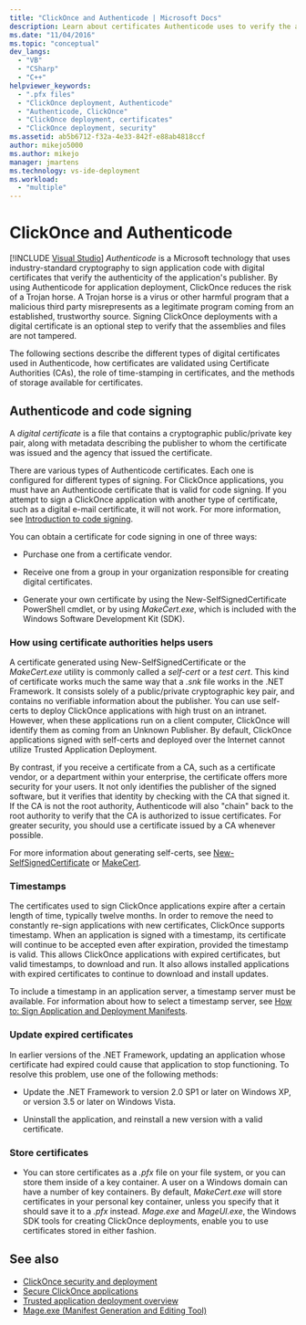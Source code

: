 ```yaml
---
title: "ClickOnce and Authenticode | Microsoft Docs"
description: Learn about certificates Authenticode uses to verify the authenticity of applications. Learn how certificates are validated and stored.
ms.date: "11/04/2016"
ms.topic: "conceptual"
dev_langs:
  - "VB"
  - "CSharp"
  - "C++"
helpviewer_keywords:
  - ".pfx files"
  - "ClickOnce deployment, Authenticode"
  - "Authenticode, ClickOnce"
  - "ClickOnce deployment, certificates"
  - "ClickOnce deployment, security"
ms.assetid: ab5b6712-f32a-4e33-842f-e88ab4818ccf
author: mikejo5000
ms.author: mikejo
manager: jmartens
ms.technology: vs-ide-deployment
ms.workload:
  - "multiple"
---
```

# ClickOnce and Authenticode

 [!INCLUDE [Visual Studio](~/includes/applies-to-version/vs-windows-only.md)]
*Authenticode* is a Microsoft technology that uses industry-standard cryptography to sign application code with digital certificates that verify the authenticity of the application's publisher. By using Authenticode for application deployment, ClickOnce reduces the risk of a Trojan horse. A Trojan horse is a virus or other harmful program that a malicious third party misrepresents as a legitimate program coming from an established, trustworthy source. Signing ClickOnce deployments with a digital certificate is an optional step to verify that the assemblies and files are not tampered.

 The following sections describe the different types of digital certificates used in Authenticode, how certificates are validated using Certificate Authorities (CAs), the role of time-stamping in certificates, and the methods of storage available for certificates.

## Authenticode and code signing
 A *digital certificate* is a file that contains a cryptographic public/private key pair, along with metadata describing the publisher to whom the certificate was issued and the agency that issued the certificate.

 There are various types of Authenticode certificates. Each one is configured for different types of signing. For ClickOnce applications, you must have an Authenticode certificate that is valid for code signing. If you attempt to sign a ClickOnce application with another type of certificate, such as a digital e-mail certificate, it will not work. For more information, see [Introduction to code signing](/windows/desktop/seccrypto/cryptography-tools).

 You can obtain a certificate for code signing in one of three ways:

- Purchase one from a certificate vendor.

- Receive one from a group in your organization responsible for creating digital certificates.

- Generate your own certificate by using the New-SelfSignedCertificate PowerShell cmdlet, or by using *MakeCert.exe*, which is included with the Windows Software Development Kit (SDK).

### How using certificate authorities helps users
 A certificate generated using New-SelfSignedCertificate or the *MakeCert.exe* utility is commonly called a *self-cert* or a *test cert*. This kind of certificate works much the same way that a *.snk* file works in the .NET Framework. It consists solely of a public/private cryptographic key pair, and contains no verifiable information about the publisher. You can use self-certs to deploy ClickOnce applications with high trust on an intranet. However, when these applications run on a client computer, ClickOnce will identify them as coming from an Unknown Publisher. By default, ClickOnce applications signed with self-certs and deployed over the Internet cannot utilize Trusted Application Deployment.

 By contrast, if you receive a certificate from a CA, such as a certificate vendor, or a department within your enterprise, the certificate offers more security for your users. It not only identifies the publisher of the signed software, but it verifies that identity by checking with the CA that signed it. If the CA is not the root authority, Authenticode will also "chain" back to the root authority to verify that the CA is authorized to issue certificates. For greater security, you should use a certificate issued by a CA whenever possible.

 For more information about generating self-certs, see [New-SelfSignedCertificate](/powershell/module/pki/new-selfsignedcertificate) or [MakeCert](/windows/desktop/SecCrypto/makecert).

### Timestamps
 The certificates used to sign ClickOnce applications expire after a certain length of time, typically twelve months. In order to remove the need to constantly re-sign applications with new certificates, ClickOnce supports timestamp. When an application is signed with a timestamp, its certificate will continue to be accepted even after expiration, provided the timestamp is valid. This allows ClickOnce applications with expired certificates, but valid timestamps, to download and run. It also allows installed applications with expired certificates to continue to download and install updates.

 To include a timestamp in an application server, a timestamp server must be available. For information about how to select a timestamp server, see [How to: Sign Application and Deployment Manifests](../ide/how-to-sign-application-and-deployment-manifests.md).

### Update expired certificates
 In earlier versions of the .NET Framework, updating an application whose certificate had expired could cause that application to stop functioning. To resolve this problem, use one of the following methods:

- Update the .NET Framework to version 2.0 SP1 or later on Windows XP, or version 3.5 or later on Windows Vista.

- Uninstall the application, and reinstall a new version with a valid certificate.

### Store certificates

- You can store certificates as a *.pfx* file on your file system, or you can store them inside of a key container. A user on a Windows domain can have a number of key containers. By default, *MakeCert.exe* will store certificates in your personal key container, unless you specify that it should save it to a *.pfx* instead. *Mage.exe* and *MageUI.exe*, the Windows SDK tools for creating ClickOnce deployments, enable you to use certificates stored in either fashion.

## See also
- [ClickOnce security and deployment](../deployment/clickonce-security-and-deployment.md)
- [Secure ClickOnce applications](../deployment/securing-clickonce-applications.md)
- [Trusted application deployment overview](../deployment/trusted-application-deployment-overview.md)
- [Mage.exe (Manifest Generation and Editing Tool)](/dotnet/framework/tools/mage-exe-manifest-generation-and-editing-tool)